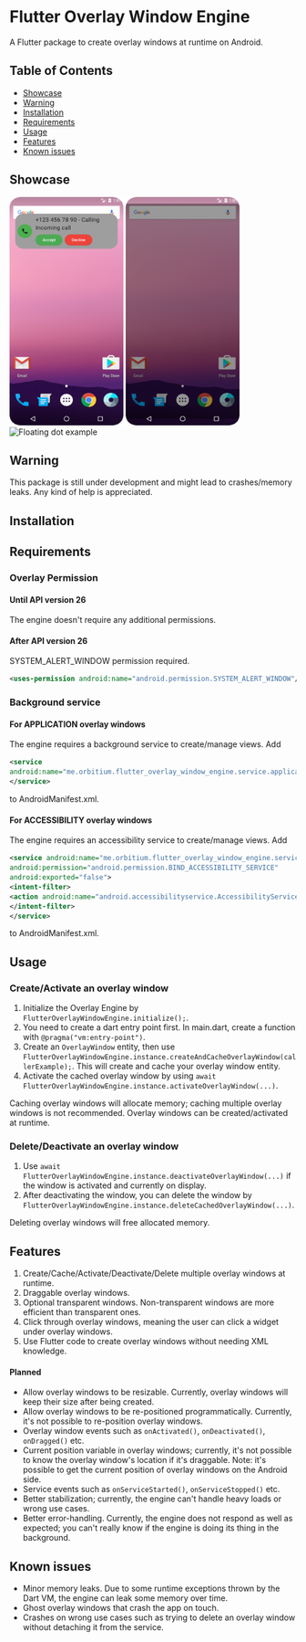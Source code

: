 # Flutter Overlay Window Engine

A Flutter package to create overlay windows at runtime on Android.

## Table of Contents
- [Showcase](#showcase)
- [Warning](#warning)
- [Installation](#installation)
- [Requirements](#requirements)
- [Usage](#usage)
- [Features](#features)
- [Known issues](#known-issues)

## Showcase
<img src="https://github.com/Orbitium/flutter_overlay_window_engine/blob/main/example/assets/Example1.png" alt="Caller example" width="200" height="400">
<img src="https://github.com/Orbitium/flutter_overlay_window_engine/blob/main/example/assets/Example2.png" alt="Eye care example" width="200" height="400">
<img src="https://github.com/Orbitium/flutter_overlay_window_engine/blob/main/example/assets/Example3.gif" alt="Floating dot example" width="200" height="400">

## Warning
This package is still under development and might lead to crashes/memory leaks. Any kind of help is appreciated.

## Installation

## Requirements

### Overlay Permission

#### Until API version 26
The engine doesn't require any additional permissions.

#### After API version 26
SYSTEM_ALERT_WINDOW permission required. 
```xml
<uses-permission android:name="android.permission.SYSTEM_ALERT_WINDOW"/>
```


### Background service

#### For APPLICATION overlay windows
The engine requires a background service to create/manage views. Add
```xml
<service
android:name="me.orbitium.flutter_overlay_window_engine.service.application.ApplicationOverlayService">
</service>
```
to AndroidManifest.xml.

#### For ACCESSIBILITY overlay windows
The engine requires an accessibility service to create/manage views. Add
```xml
<service android:name="me.orbitium.flutter_overlay_window_engine.service.accessibility.AccessibilityOverlayService"
android:permission="android.permission.BIND_ACCESSIBILITY_SERVICE"
android:exported="false">
<intent-filter>
<action android:name="android.accessibilityservice.AccessibilityService" />
</intent-filter>
</service>
```
to AndroidManifest.xml.

## Usage

### Create/Activate an overlay window
1. Initialize the Overlay Engine by `FlutterOverlayWindowEngine.initialize();`.
2. You need to create a dart entry point first. In main.dart, create a function with `@pragma("vm:entry-point")`.
3. Create an `OverlayWindow` entity, then use `FlutterOverlayWindowEngine.instance.createAndCacheOverlayWindow(callerExample);`. This will create and cache your overlay window entity.
4. Activate the cached overlay window by using `await FlutterOverlayWindowEngine.instance.activateOverlayWindow(...)`.

Caching overlay windows will allocate memory; caching multiple overlay windows is not recommended.
Overlay windows can be created/activated at runtime.

### Delete/Deactivate an overlay window
1. Use `await FlutterOverlayWindowEngine.instance.deactivateOverlayWindow(...)` if the window is activated and currently on display.
2. After deactivating the window, you can delete the window by `FlutterOverlayWindowEngine.instance.deleteCachedOverlayWindow(...)`.

Deleting overlay windows will free allocated memory.

## Features

1. Create/Cache/Activate/Deactivate/Delete multiple overlay windows at runtime.
2. Draggable overlay windows.
3. Optional transparent windows. Non-transparent windows are more efficient than transparent ones.
4. Click through overlay windows, meaning the user can click a widget under overlay windows.
5. Use Flutter code to create overlay windows without needing XML knowledge.

#### Planned

- Allow overlay windows to be resizable. Currently, overlay windows will keep their size after being created.
- Allow overlay windows to be re-positioned programmatically. Currently, it's not possible to re-position overlay windows.
- Overlay window events such as `onActivated()`, `onDeactivated()`, `onDragged()` etc.
- Current position variable in overlay windows; currently, it's not possible to know the overlay window's location if it's draggable. Note: it's possible to get the current position of overlay windows on the Android side.
- Service events such as `onServiceStarted()`, `onServiceStopped()` etc.
- Better stabilization; currently, the engine can't handle heavy loads or wrong use cases.
- Better error-handling. Currently, the engine does not respond as well as expected; you can't really know if the engine is doing its thing in the background.

## Known issues

- Minor memory leaks. Due to some runtime exceptions thrown by the Dart VM, the engine can leak some memory over time.
- Ghost overlay windows that crash the app on touch.
- Crashes on wrong use cases such as trying to delete an overlay window without detaching it from the service.
